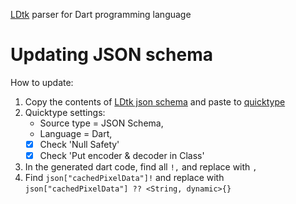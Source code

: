 [LDtk](https://ldtk.io/) parser for Dart programming language

# Updating JSON schema
How to update:

1. Copy the contents of [LDtk json schema](https://ldtk.io/files/JSON_SCHEMA.json) and paste to [quicktype](https://app.quicktype.io/) 
2. Quicktype settings:
   - Source type = JSON Schema,
   - Language = Dart,
   - [x] Check 'Null Safety'
   - [x] Check 'Put encoder & decoder in Class'
3. In the generated dart code, find all `!,` and replace with `,`
4. Find `json["cachedPixelData"]!` and replace with `json["cachedPixelData"] ?? <String, dynamic>{}`